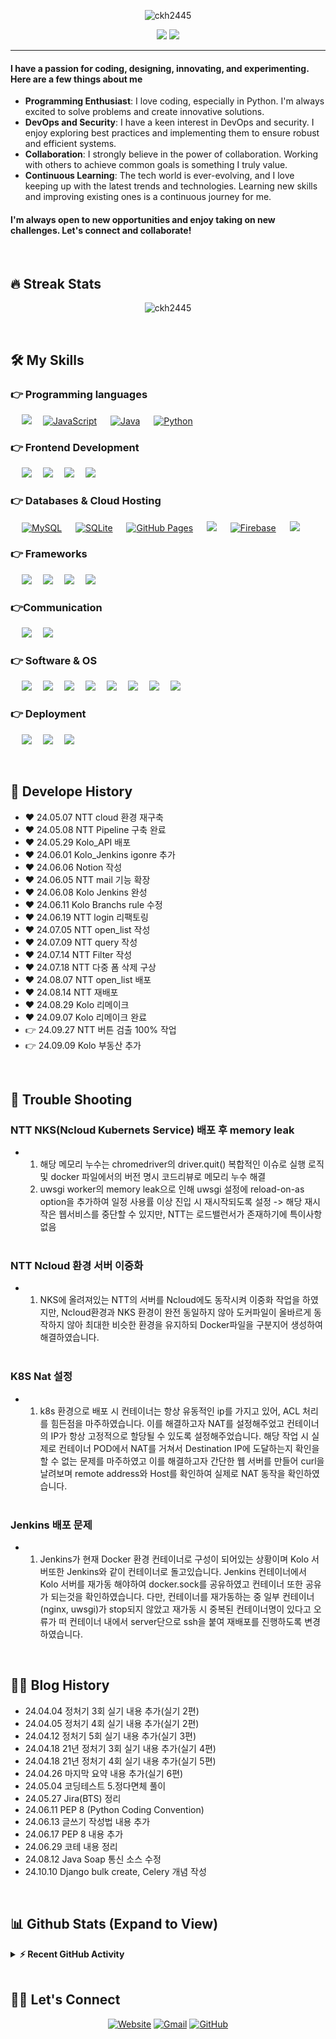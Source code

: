 <p align="center"> <img src="https://komarev.com/ghpvc/?username=ckh2445&label=ckh2445's%20Profile%20Views%20&color=dc143c&style=plastic" alt="ckh2445" /> </p>
<p align="center">
	<img src=https://capsule-render.vercel.app/api?type=venom&height=300&section=header&text=KwangHo&fontSize=90&animation=twinkling&&color=0:8871e5,100:b678c4&stroke=b678c4 />
 <a href="https://github.com/DenverCoder1/readme-typing-svg"><img src="https://readme-typing-svg.herokuapp.com?lines=Full-Stack+Web+Developer;Always%20learning%20new%20things&center=true&width=500&height=50&font=georgia"></a>
</p>
<hr/>
<h4>I have a passion for coding, designing, innovating, and experimenting. Here are a few things about me <br> </h4>

- **Programming Enthusiast**: I love coding, especially in Python. I'm always excited to solve problems and create innovative solutions. <br>
- **DevOps and Security**: I have a keen interest in DevOps and security. I enjoy exploring best practices and implementing them to ensure robust and efficient systems. <br>
- **Collaboration**: I strongly believe in the power of collaboration. Working with others to achieve common goals is something I truly value. <br> 
- **Continuous Learning**: The tech world is ever-evolving, and I love keeping up with the latest trends and technologies. Learning new skills and improving existing ones is a continuous journey for me. <br>

<h4> I'm always open to new opportunities and enjoy taking on new challenges. Let's connect and collaborate!</h4>
<br> 


## 🔥 Streak Stats

<p align="center"><img align="center" src="https://github-readme-streak-stats.herokuapp.com/?user=ckh2445&theme=algolia" alt="ckh2445" /></p>
<br>

## 🛠️ My Skills

### 👉 Programming languages

<p align="left"> 
  &emsp; 
  <a href="https://www.cprogramming.com/" target="_blank"> <img src="https://img.shields.io/badge/C%23-512BD4?logo=csharp&logoColor=white"></a>&emsp;
  <a href="https://developer.mozilla.org/en-US/docs/Web/JavaScript" target="_blank"> <img alt="JavaScript" src="https://img.shields.io/badge/JavaScript%20-%23F7DF1E.svg?logo=javascript&logoColor=black"></a> &emsp;
  <a href="https://www.java.com" target="_blank"> <img alt="Java" src="https://img.shields.io/badge/Java-%23007396.svg?logo=java&logoColor=white"></a> &emsp;
   <a href="https://www.python.org" target="_blank"> <img alt="Python" src="https://img.shields.io/badge/Python%20-%2314354C.svg?logo=python&logoColor=white"></a>&emsp;
</p>

### 👉 Frontend Development

<p align="left"> 
  &emsp; 
  <a href=""><img src="https://img.shields.io/badge/html5-E34F26?logo=html5&logoColor=white"/></a>&emsp;
  <a href=""><img src="https://img.shields.io/badge/css3-1572B6?logo=css3&logoColor=white"/></a>&emsp;
  <a href=""><img src="https://img.shields.io/badge/javascript-F7DF1E?logo=javascript&logoColor=white"/></a>&emsp;
  <a href=""><img src="https://img.shields.io/badge/bootstrap-7952B3?logo=bootstrap&logoColor=white"/></a>&emsp;
</p>

### 👉 Databases & Cloud Hosting

<p align="left">
  &emsp;
    <a href="https://www.mysql.com/"><img alt="MySQL" src="https://img.shields.io/badge/MySQL-00000F?style=flat&logo=mysql&logoColor=white"></a>
  &emsp;
    <a href="https://www.sqlite.org/"><img alt="SQLite" src ="https://img.shields.io/badge/SQLite-07405E?style=flat&logo=sqlite&logoColor=white"/></a>
  &emsp;
    <a href="https://www.github.com"><img alt="GitHub Pages" src="https://img.shields.io/badge/GitHub%20Pages-%23327FC7.svg?style=flat&logo=github&logoColor=white"></a>
  &emsp;
    <a href=""><img src="https://img.shields.io/badge/oracle-F80000?logo=oracle&logoColor=white"/></a>
  &emsp;
    <a href="https://firebase.google.com/"><img alt="Firebase" src ="https://img.shields.io/badge/Firebase-ffca28?style=flate&logo=firebase&logoColor=black"></a>
 &emsp; 
    <a href=""><img src="https://img.shields.io/badge/NaverCloud-03C75A?logo=naver&logoColor=white"/></a>&emsp;
</p>

### 👉 Frameworks
<p align="left">

&emsp; 
  <a href=""><img src="https://img.shields.io/badge/django-092E20?logo=django&logoColor=white"/></a>&emsp;
  <a href=""><img src="https://img.shields.io/badge/flask-000000?logo=flask&logoColor=white"/></a>&emsp;
  <a href=""><img src="https://img.shields.io/badge/fastapi-009688?logo=fastapi&logoColor=white"/></a>&emsp;
  <a href=""><img src="https://img.shields.io/badge/android-34A853?logo=android&logoColor=white"/></a>&emsp;
</p>


### 👉Communication
<p align="left">
  &emsp;  
   <a href=""><img src="https://img.shields.io/badge/jira-0052CC?logo=jira&logoColor=white"/></a>&emsp;
  <a href=""><img src="https://img.shields.io/badge/confluence-172B4D?logo=confluence&logoColor=white"/></a>&emsp;
 </p>

### 👉 Software & OS
<p>
  &emsp;
  <a href=""><img src="https://img.shields.io/badge/ubuntu-E95420?logo=ubuntu&logoColor=white"/></a>&emsp;
  <a href=""><img src="https://img.shields.io/badge/centos-262577?logo=centos&logoColor=white"/></a>&emsp;
  <a href=""><img src="https://img.shields.io/badge/git-F05032?logo=git&logoColor=white"/></a>&emsp;
  <a href=""><img src="https://img.shields.io/badge/linux-FCC624?logo=linux&logoColor=white"/></a>&emsp;
  <a href=""><img src="https://img.shields.io/badge/markdown-000000?logo=markdown&logoColor=white"/></a>&emsp;
  <a href=""><img src="https://img.shields.io/badge/visualstudiocode-007ACC?logo=visualstudiocode&logoColor=white"/></a>&emsp;
  <a href=""><img src="https://img.shields.io/badge/pycharm-000000?logo=pycharm&logoColor=white"/></a>&emsp;
  <a href=""><img src="https://img.shields.io/badge/postman-FF6C37?logo=postman&logoColor=white"/></a>&emsp;
</p>

### 👉 Deployment
<p>
  &emsp;
  <a href=""><img src="https://img.shields.io/badge/kubernetes-326CE5?logo=kubernetes&logoColor=white"/></a>&emsp;
  <a href=""><img src="https://img.shields.io/badge/nginx-009639?logo=nginx&logoColor=white"/></a>&emsp;
  <a href=""><img src="https://img.shields.io/badge/gunicorn-499848?logo=gunicorn&logoColor=white"/></a>&emsp;
</p>
<br/>

## 🚀 Develope History 
- ❤ 24.05.07 NTT cloud 환경 재구축 <br>
- ❤ 24.05.08 NTT Pipeline 구축 완료 <br>
- ❤ 24.05.29 Kolo_API 배포 <br>
- ❤ 24.06.01 Kolo_Jenkins igonre 추가 <br>
- ❤ 24.06.06 Notion 작성 <br>
- ❤ 24.06.05 NTT mail 기능 확장 <br> 
- ❤ 24.06.08 Kolo Jenkins 완성 <br>
- ❤ 24.06.11 Kolo Branchs rule 수정 <br>
- ❤ 24.06.19 NTT login 리팩토링 <br>
- ❤ 24.07.05 NTT open_list 작성 <br>
- ❤ 24.07.09 NTT query 작성 <br>
- ❤ 24.07.14 NTT Filter 작성 <br>
- ❤ 24.07.18 NTT 다중 폼 삭제 구상 <br>
- ❤ 24.08.07 NTT open_list 배포 <br>
- ❤ 24.08.14 NTT 재배포 <br>
- ❤ 24.08.29 Kolo 리메이크 <br>
- ❤ 24.09.07 Kolo 리메이크 완료 <br>
- 👉 24.09.27 NTT 버튼 검출 100% 작업 <br>
- 👉 24.09.09 Kolo 부동산 추가 <br>
<br>

## 🎯 Trouble Shooting
### NTT NKS(Ncloud Kubernets Service) 배포 후 memory leak
- 1. 해당 메모리 누수는 chromedriver의 driver.quit() 복합적인 이슈로 실행 로직 및 docker 파일에서의 버전 명시 코드리뷰로 메모리 누수 해결
  2. uwsgi worker의 memory leak으로 인해 uwsgi 설정에 reload-on-as option을 추가하여 일정 사용률 이상 진입 시 재시작되도록 설정 -> 해당 재시작은 웹서비스를 중단할 수 있지만, NTT는 로드밸런서가 존재하기에 특이사항 없음<br><br>

### NTT Ncloud 환경 서버 이중화
- 1. NKS에 올려져있는 NTT의 서버를 Ncloud에도 동작시켜 이중화 작업을 하였지만, Ncloud환경과 NKS 환경이 완전 동일하지 않아 도커파일이 올바르게 동작하지 않아 최대한 비슷한 환경을 유지하되 Docker파일을 구분지어 생성하여 해결하였습니다. <br><br>

### K8S Nat 설정 
- 1. k8s 환경으로 배포 시 컨테이너는 항상 유동적인 ip를 가지고 있어, ACL 처리를 힘든점을 마주하였습니다. 이를 해결하고자 NAT를 설정해주었고 컨테이너의 IP가 항상 고정적으로 할당될 수 있도록 설정해주었습니다.
     해당 작업 시 실제로 컨테이너 POD에서 NAT를 거쳐서 Destination IP에 도달하는지 확인을 할 수 없는 문제를 마주하였고 이를 해결하고자 간단한 웹 서버를 만들어 curl을 날려보며 remote address와 Host를 확인하여 실제로 NAT 동작을 확인하였습니다. <br><br>

### Jenkins 배포 문제 
- 1. Jenkins가 현재 Docker 환경 컨테이너로 구성이 되어있는 상황이며 Kolo 서버또한 Jenkins와 같이 컨테이너로 돌고있습니다.
     Jenkins 컨테이너에서 Kolo 서버를 재가동 해야하여 docker.sock를 공유하였고 컨테이너 또한 공유가 되는것을 확인하였습니다.
     다만, 컨테이너를 재가동하는 중 일부 컨테이너 (nginx, uwsgi)가 stop되지 않았고 재가동 시 중복된 컨테이너명이 있다고 오류가 떠 컨테이너 내에서 server단으로 ssh을 붙여 재배포를 진행하도록 변경하였습니다.
<br>

## ✍🏻 Blog History
- 24.04.04 정처기 3회 실기 내용 추가(실기 2편) <br>
- 24.04.05 정처기 4회 실기 내용 추가(실기 2편) <br>
- 24.04.12 정처기 5회 실기 내용 추가(실기 3편) <br>
- 24.04.18 21년 정처기 3회 실기 내용 추가(실기 4편) <br>
- 24.04.18 21년 정처기 4회 실기 내용 추가(실기 5편) <br>
- 24.04.26 마지막 요약 내용 추가(실기 6편) <br>
- 24.05.04 코딩테스트 5.정다면체 풀이 <br>
- 24.05.27 Jira(BTS) 정리 <br>
- 24.06.11 PEP 8 (Python Coding Convention) <br>
- 24.06.13 글쓰기 작성법 내용 추가 <br>
- 24.06.17 PEP 8 내용 추가 <br>
- 24.06.29 코테 내용 정리 <br>
- 24.08.12 Java Soap 통신 소스 수정 <br>
- 24.10.10 Django bulk create, Celery 개념 작성 <br>
<br>



## 📊 Github Stats (Expand to View)
<details>
  <summary><b>⚡ Recent GitHub Activity</b></summary>
  <br/>
	<a href="https://github.com/ckh2445"><img alt="ckh2445's Activity Graph" src="https://github-readme-activity-graph.vercel.app/graph?username=ckh2445&custom_title=ckh2445's%20Contribution%20Graph&theme=react-dark" /></a>
  <br/>

</details>

<br/>

## 🙋‍♀️ Let's Connect

<p align="center">
  <a href="https://kolo.co.kr/"><img src="https://img.icons8.com/bubbles/50/000000/web.png" alt="Website"/></a>
	<a href="mailto:ckh2445@naver.com"><img src="https://img.icons8.com/bubbles/50/000000/gmail.png" alt="Gmail"/></a>
	<a href="https://github.com/ckh2445"><img src="https://img.icons8.com/bubbles/50/000000/github.png" alt="GitHub"/></a>
	
</p>

<!--img align="right" alt="Coding" width="450" src="https://camo.githubusercontent.com/6607041227d81f650340ff070cc2843518acad359b57e5bb054a9fb7127aa041/68747470733a2f2f63646e2e6472696262626c652e636f6d2f75736572732f323634363432332f73637265656e73686f74732f353530373139362f636f6d70757465722e676966" data-canonical-src="https://cdn.dribbble.com/users/2646423/screenshots/5507196/computer.gif" style="max-width:100%;"/-->
